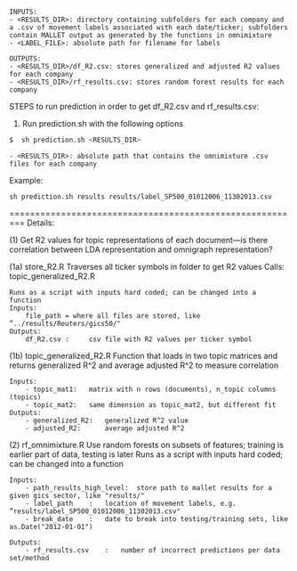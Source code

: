 

	INPUTS:
	- <RESULTS_DIR>: directory containing subfolders for each company and a .csv of movement labels associated with each date/ticker; subfolders contain MALLET output as generated by the functions in omnimixture
	- <LABEL_FILE>: absolute path for filename for labels
 
	OUTPUTS:
	- <RESULTS_DIR>/df_R2.csv: stores generalized and adjusted R2 values for each company
	- <RESULTS_DIR>/rf_results.csv: stores random forest results for each company


STEPS to run prediction in order to get df_R2.csv and rf_results.csv:

1) Run prediction.sh with the following options

```sh
$  sh prediction.sh <RESULTS_DIR>
```


	- <RESULTS_DIR>: absolute path that contains the omnimixture .csv files for each company

Example:

	sh prediction.sh results results/label_SP500_01012006_11302013.csv


=========================================================
Details:

(1) Get R2 values for topic representations of each document—is there correlation between LDA representation and omnigraph representation?

(1a) store_R2.R
	Traverses all ticker symbols in folder to get R2 values
	Calls:
		topic_generalized_R2.R
	
	Runs as a script with inputs hard coded; can be changed into a function
	Inputs:
		file_path = where all files are stored, like ”../results/Reuters/gics50/"
	Outputs:
		df_R2.csv : 	csv file with R2 values per ticker symbol

(1b) topic_generalized_R2.R
	Function that loads in two topic matrices and returns generalized R^2 and average adjusted R^2 to measure correlation
	
	Inputs:
		- topic_mat1:	matrix with n rows (documents), n_topic columns (topics)
		- topic_mat2:	same dimension as topic_mat2, but different fit
	Outputs:
		- generalized_R2:	generalized R^2 value
		- adjusted_R2:		average adjusted R^2


(2) rf_omnimixture.R
	Use random forests on subsets of features; training is earlier part of data, testing is later
	Runs as a script with inputs hard coded; can be changed into a function

	Inputs:
		- path_results_high_level: 	store path to mallet results for a given gics sector, like "results/"
		- label_path	:	location of movement labels, e.g. ”results/label_SP500_01012006_11302013.csv"
		- break_date	:	date to break into testing/training sets, like as.Date("2012-01-01")	

	Outputs:
		- rf_results.csv	:	number of incorrect predictions per data set/method

	

